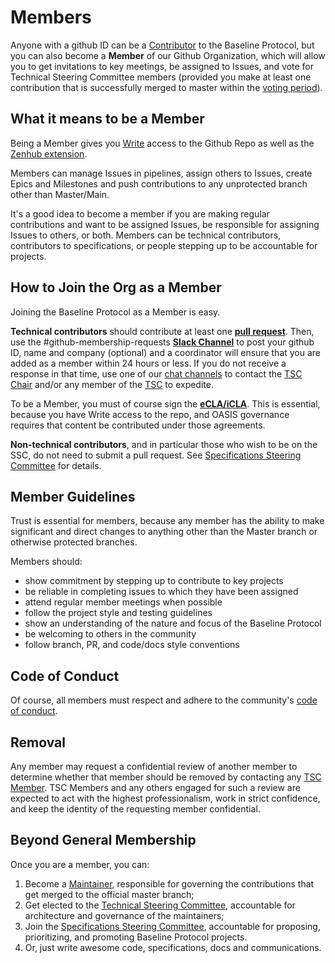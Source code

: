 # Members

Anyone with a github ID can be a [Contributor](contributors.md) to the Baseline Protocol, but you can also become a **Member** of our Github Organization, which will allow you to get invitations to key meetings, be assigned to Issues, and vote for Technical Steering Committee members \(provided you make at least one contribution that is successfully merged to master within the [voting period](governance.md#steady-state-periods)\).

## What it means to be a Member <a id="what-it-means-to-be-a-member"></a>

Being a Member gives you [Write](https://help.github.com/en/github/setting-up-and-managing-organizations-and-teams/repository-permission-levels-for-an-organization) access to the Github Repo as well as the [Zenhub extension](https://help.zenhub.com/support/solutions/articles/43000037261-github-permissions-and-access-in-zenhub).

Members can manage Issues in pipelines, assign others to Issues, create Epics and Milestones and push contributions to any unprotected branch other than Master/Main.

It's a good idea to become a member if you are making regular contributions and want to be assigned Issues, be responsible for assigning Issues to others, or both. Members can be technical contributors, contributors to specifications, or people stepping up to be accountable for projects.

## How to Join the Org as a Member <a id="how-to-join-the-org-as-a-member"></a>

Joining the Baseline Protocol as a Member is easy.

**Technical contributors** should contribute at least one [**pull request**](contributors.md#submitting-a-pull-request). Then, use the \#github-membership-requests [**Slack Channel**](https://ethereum-baseline.slack.com/archives/C011XCW8T3Q) to post your github ID, name and company \(optional\) and a coordinator will ensure that you are added as a member within 24 hours or less. If you do not receive a response in that time, use one of our [chat channels](open-source-community.md#slack-discourse-telegram) to contact the [TSC Chair](community-leaders.md#your-provisional-chair) and/or any member of the [TSC](community-leaders.md#your-technical-steering-committee) to expedite.

To be a Member, you must of course sign the [**eCLA/iCLA**](contributors.md#ecla-and-icla). This is essential, because you have Write access to the repo, and OASIS governance requires that content be contributed under those agreements.

**Non-technical contributors**, and in particular those who wish to be on the SSC, do not need to submit a pull request. See [Specifications Steering Committee](specifications-steering-committee.md) for details.

## Member Guidelines <a id="member-guidelines"></a>

Trust is essential for members, because any member has the ability to make significant and direct changes to anything other than the Master branch or otherwise protected branches.

Members should:

* show commitment by stepping up to contribute to key projects
* be reliable in completing issues to which they have been assigned
* attend regular member meetings when possible
* follow the project style and testing guidelines
* show an understanding of the nature and focus of the Baseline Protocol
* be welcoming to others in the community
* follow branch, PR, and code/docs style conventions

## Code of Conduct <a id="code-of-conduct"></a>

Of course, all members must respect and adhere to the community's [code of conduct](https://github.com/ethereum-oasis/baseline/blob/master/CODE_OF_CONDUCT.md).

## Removal <a id="removal"></a>

Any member may request a confidential review of another member to determine whether that member should be removed by contacting any [TSC Member](community-leaders.md#your-technical-steering-committee). TSC Members and any others engaged for such a review are expected to act with the highest professionalism, work in strict confidence, and keep the identity of the requesting member confidential.

## Beyond General Membership <a id="beyond-general-membership"></a>

Once you are a member, you can:

1. Become a [Maintainer](maintainers.md), responsible for governing the contributions that get merged to the official master branch;
2. Get elected to the [Technical Steering Committee](technical-steering-committee.md), accountable for architecture and governance of the maintainers;
3. Join the [Specifications Steering Committee](specifications-steering-committee.md), accountable for proposing, prioritizing, and promoting Baseline Protocol projects.
4. Or, just write awesome code, specifications, docs and communications.


